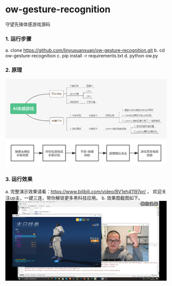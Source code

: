 # ow-gesture-recognition
守望先锋体感游戏源码


### 1. 运行步骤
  a. clone https://github.com/linyuxuanxuan/ow-gesture-recognition.git
  b. cd ow-gesture-recognition
  c. pip install -r requirements.txt
  d. python ow.py

### 2. 原理

![脑图](https://github.com/linyuxuanxuan/ow-gesture-recognition/blob/main/images/mind.png "脑图")
![流程图](https://github.com/linyuxuanxuan/ow-gesture-recognition/blob/main/images/process.png "流程图")


### 3. 运行效果

a. 完整演示效果请看：https://www.bilibili.com/video/BV1eh41197pr/ ， 欢迎关注up主，一键三连，带你解锁更多黑科技应用。
b. 效果图截图如下。
![运行效果图](https://github.com/linyuxuanxuan/ow-gesture-recognition/blob/main/images/111.png "运行效果图")

